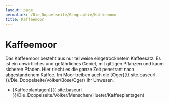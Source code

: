 ```yaml
---
layout: page
permalink: /Die_Doppelseite/Geographie/Kaffeemoor
title: Kaffeemoor
---
```


# Kaffeemoor

Das Kaffeemoor besteht aus nur teilweise eingetrocknetem Kaffeesatz. Es ist ein unwirtliches und gefährliches Gebiet, mit giftigen Pflanzen und kaum sicheren Pfaden. Hier riecht es die ganze Zeit penetrant nach abgestandenem Kaffee. Im Moor treiben auch die [Oger]({{ site.baseurl }}/Die_Doppelseite/Völker/Böse/Oger) ihr Unwesen.

- [Kaffeeplantagen]({{ site.baseurl }}/Die_Doppelseite/Völker/Menschen/Hueter/Kaffeeplantagen)


